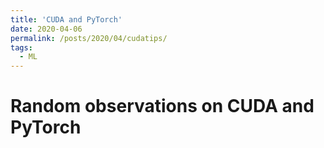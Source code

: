 ```yaml
---
title: 'CUDA and PyTorch'
date: 2020-04-06
permalink: /posts/2020/04/cudatips/
tags:
  - ML
---
```



Random observations on CUDA and PyTorch
======
